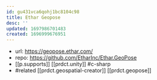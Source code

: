 ```yaml
---
id: gu431vca6qohj1bc8104c98
title: Ethar Geopose
desc: ''
updated: 1697986701483
created: 1696999676951
---
```


- url: https://geopose.ethar.com/
- repo: https://github.com/EtharInc/Ethar.GeoPose
- [[p.supports]] [[prdct.unity]] #c-sharp
- #related [[prdct.geospatial-creator]] [[prdct.geopose]]